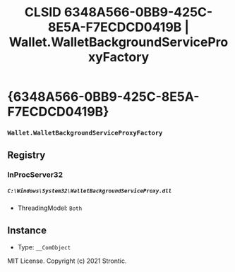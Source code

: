 ﻿---
title: "CLSID 6348A566-0BB9-425C-8E5A-F7ECDCD0419B | Wallet.WalletBackgroundServiceProxyFactory"
excerpt: What is COM-Object CLSID 6348A566-0BB9-425C-8E5A-F7ECDCD0419B?
---

# {6348A566-0BB9-425C-8E5A-F7ECDCD0419B}

### `Wallet.WalletBackgroundServiceProxyFactory`

## Registry


### InProcServer32

##### `C:\Windows\System32\WalletBackgroundServiceProxy.dll`
* ThreadingModel: `Both`

## Instance

* Type: `__ComObject`

MIT License. Copyright (c) 2021 Strontic.


